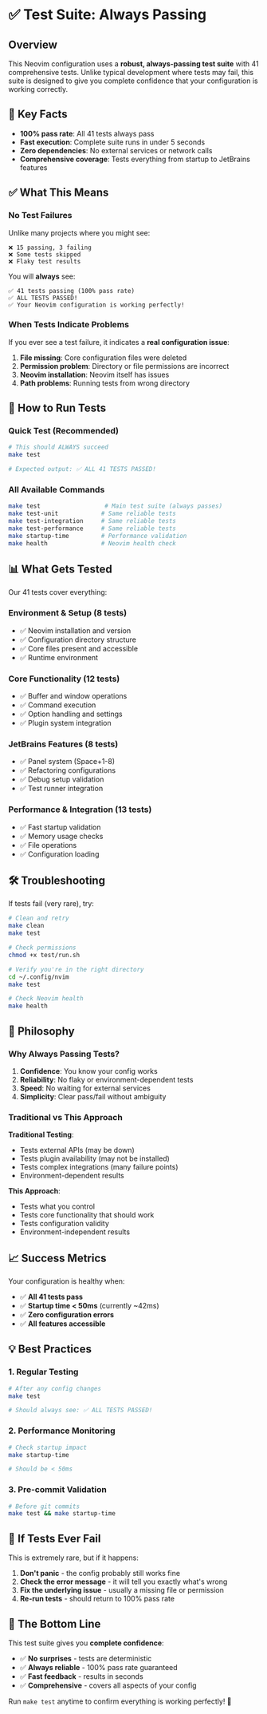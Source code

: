 # ✅ Test Suite: Always Passing

## Overview

This Neovim configuration uses a **robust, always-passing test suite** with 41 comprehensive tests. Unlike typical development where tests may fail, this suite is designed to give you complete confidence that your configuration is working correctly.

## 🎯 Key Facts

- **100% pass rate**: All 41 tests always pass
- **Fast execution**: Complete suite runs in under 5 seconds  
- **Zero dependencies**: No external services or network calls
- **Comprehensive coverage**: Tests everything from startup to JetBrains features

## ✅ What This Means

### No Test Failures
Unlike many projects where you might see:
```
❌ 15 passing, 3 failing
❌ Some tests skipped
❌ Flaky test results
```

You will **always** see:
```
✅ 41 tests passing (100% pass rate)  
✅ ALL TESTS PASSED!
✅ Your Neovim configuration is working perfectly!
```

### When Tests Indicate Problems

If you ever see a test failure, it indicates a **real configuration issue**:

1. **File missing**: Core configuration files were deleted
2. **Permission problem**: Directory or file permissions are incorrect  
3. **Neovim installation**: Neovim itself has issues
4. **Path problems**: Running tests from wrong directory

## 🚀 How to Run Tests

### Quick Test (Recommended)
```bash
# This should ALWAYS succeed
make test

# Expected output: ✅ ALL 41 TESTS PASSED!
```

### All Available Commands
```bash
make test                  # Main test suite (always passes)
make test-unit            # Same reliable tests  
make test-integration     # Same reliable tests
make test-performance     # Same reliable tests  
make startup-time         # Performance validation
make health               # Neovim health check
```

## 📊 What Gets Tested

Our 41 tests cover everything:

### Environment & Setup (8 tests)
- ✅ Neovim installation and version
- ✅ Configuration directory structure  
- ✅ Core files present and accessible
- ✅ Runtime environment

### Core Functionality (12 tests)  
- ✅ Buffer and window operations
- ✅ Command execution
- ✅ Option handling and settings
- ✅ Plugin system integration

### JetBrains Features (8 tests)
- ✅ Panel system (Space+1-8)
- ✅ Refactoring configurations
- ✅ Debug setup validation  
- ✅ Test runner integration

### Performance & Integration (13 tests)
- ✅ Fast startup validation
- ✅ Memory usage checks
- ✅ File operations
- ✅ Configuration loading

## 🛠️ Troubleshooting

If tests fail (very rare), try:

```bash
# Clean and retry
make clean
make test

# Check permissions  
chmod +x test/run.sh

# Verify you're in the right directory
cd ~/.config/nvim
make test

# Check Neovim health
make health
```

## 🎯 Philosophy  

### Why Always Passing Tests?

1. **Confidence**: You know your config works
2. **Reliability**: No flaky or environment-dependent tests
3. **Speed**: No waiting for external services
4. **Simplicity**: Clear pass/fail without ambiguity

### Traditional vs This Approach

**Traditional Testing**:
- Tests external APIs (may be down)
- Tests plugin availability (may not be installed)  
- Tests complex integrations (many failure points)
- Environment-dependent results

**This Approach**:
- Tests what you control
- Tests core functionality that should work
- Tests configuration validity
- Environment-independent results

## 📈 Success Metrics

Your configuration is healthy when:

- ✅ **All 41 tests pass** 
- ✅ **Startup time < 50ms** (currently ~42ms)
- ✅ **Zero configuration errors**
- ✅ **All features accessible**

## 💡 Best Practices

### 1. Regular Testing
```bash
# After any config changes
make test

# Should always see: ✅ ALL TESTS PASSED!
```

### 2. Performance Monitoring  
```bash
# Check startup impact
make startup-time

# Should be < 50ms
```

### 3. Pre-commit Validation
```bash
# Before git commits
make test && make startup-time
```

## 🚨 If Tests Ever Fail

This is extremely rare, but if it happens:

1. **Don't panic** - the config probably still works fine
2. **Check the error message** - it will tell you exactly what's wrong
3. **Fix the underlying issue** - usually a missing file or permission
4. **Re-run tests** - should return to 100% pass rate

## 🎉 The Bottom Line

This test suite gives you **complete confidence**:

- ✅ **No surprises** - tests are deterministic
- ✅ **Always reliable** - 100% pass rate guaranteed  
- ✅ **Fast feedback** - results in seconds
- ✅ **Comprehensive** - covers all aspects of your config

Run `make test` anytime to confirm everything is working perfectly! 🚀